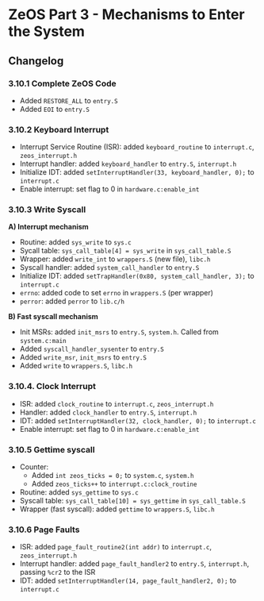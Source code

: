 # ZeOS Part 3 - Mechanisms to Enter the System

## Changelog

### 3.10.1 Complete ZeOS Code
- Added `RESTORE_ALL` to `entry.S`
- Added `EOI` to `entry.S`

### 3.10.2 Keyboard Interrupt
- Interrupt Service Routine (ISR): added `keyboard_routine` to `interrupt.c`, `zeos_interrupt.h`
- Interrupt handler: added `keyboard_handler` to `entry.S`, `interrupt.h`
- Initialize IDT: added `setInterruptHandler(33, keyboard_handler, 0);` to `interrupt.c`
- Enable interrupt: set flag to 0 in `hardware.c:enable_int`

### 3.10.3 Write Syscall

**A) Interrupt mechanism**
- Routine: added `sys_write` to `sys.c`
- Sycall table: `sys_call_table[4] = sys_write` in `sys_call_table.S`
- Wrapper: added `write_int` to `wrappers.S` (new file), `libc.h`
- Syscall handler: added `system_call_handler` to `entry.S`
- Initialize IDT: added `setTrapHandler(0x80, system_call_handler, 3);` to `interrupt.c`
- `errno`: added code to set `errno` in `wrappers.S` (per wrapper)
- `perror`: added `perror` to `lib.c/h`

**B) Fast syscall mechanism**
- Init MSRs: added `init_msrs` to `entry.S`, `system.h`. Called from `system.c:main`
- Added `syscall_handler_sysenter` to `entry.S`
- Added `write_msr`, `init_msrs` to `entry.S`
- Added `write` to `wrappers.S`, `libc.h`

### 3.10.4. Clock Interrupt
- ISR: added `clock_routine` to `interrupt.c`, `zeos_interrupt.h`
- Handler: added `clock_handler` to `entry.S`, `interrupt.h`
- IDT: added `setInterruptHandler(32, clock_handler, 0);` to `interrupt.c`
- Enable interrupt: set flag to 0 in `hardware.c:enable_int`

### 3.10.5 Gettime syscall
- Counter:
  - Added `int zeos_ticks = 0;` to `system.c`, `system.h`
  - Added `zeos_ticks++` to `interrupt.c:clock_routine`
- Routine: added `sys_gettime` to `sys.c`
- Syscall table: `sys_call_table[10] = sys_gettime` in `sys_call_table.S`
- Wrapper (fast syscall): added `gettime` to `wrappers.S`, `libc.h`

### 3.10.6 Page Faults

- ISR: added `page_fault_routine2(int addr)` to `interrupt.c`, `zeos_interrupt.h`
- Interrupt handler: added `page_fault_handler2` to `entry.S`, `interrupt.h`, passing `%cr2` to the ISR
- IDT: added `setInterruptHandler(14, page_fault_handler2, 0);` to `interrupt.c`

